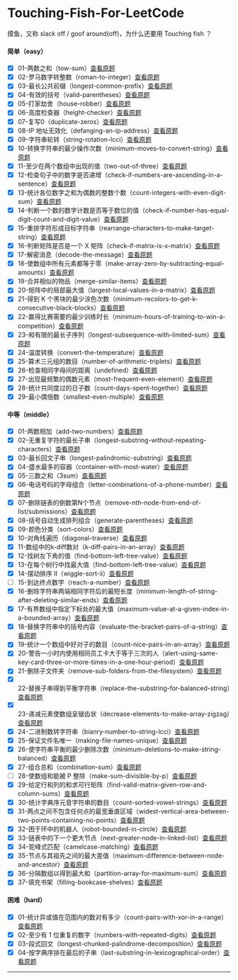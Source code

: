 <!--
 * @Author: A2ayak 429853312@qq.com
 * @Date: 2022-01-24 17:48:19
 * @LastEditors: A2ayak 429853312@qq.com
 * @LastEditTime: 2022-09-29 15:42:18
 * @FilePath: \Touching-Fish-For-LeetCode\README.md
 * @Description: 这是默认设置,请设置`customMade`, 打开koroFileHeader查看配置 进行设置: https://github.com/OBKoro1/koro1FileHeader/wiki/%E9%85%8D%E7%BD%AE
-->

# Touching-Fish-For-LeetCode

摸鱼，又称 slack off / goof around(off)，为什么还要用 Touching fish ？

#### 简单（easy）

- [X] 01-两数之和（tow-sum）[查看原题](https://leetcode-cn.com/problems/two-sum/)
- [X] 02-罗马数字转整数（roman-to-integer）[查看原题](https://leetcode-cn.com/problems/roman-to-integer/)
- [X] 03-最长公共前缀（longest-common-prefix）[查看原题](https://leetcode-cn.com/problems/longest-common-prefix/)
- [X] 04-有效的括号（valid-parentheses）[查看原题](https://leetcode-cn.com/problems/valid-parentheses/)
- [X] 05-打家劫舍（house-robber）[查看原题](https://leetcode-cn.com/problems/house-robber/)
- [X] 06-高度检查器（height-checker）[查看原题](https://leetcode.cn/problems/height-checker/)
- [X] 07-复写0（duplicate-zeros）[查看原题](https://leetcode.cn/problems/duplicate-zeros/)
- [X] 08-IP 地址无效化（defanging-an-ip-address）[查看原题](https://leetcode.cn/problems/defanging-an-ip-address/)
- [X] 09-字符串轮转（string-rotation-lcci）[查看原题](https://leetcode.cn/problems/string-rotation-lcci/)
- [X] 10-转换字符串的最少操作次数（minimum-moves-to-convert-string）[查看原题](https://leetcode.cn/problems/minimum-moves-to-convert-string/)
- [X] 11-至少在两个数组中出现的值（two-out-of-three）[查看原题](https://leetcode.cn/problems/two-out-of-three/)
- [X] 12-检查句子中的数字是否递增（check-if-numbers-are-ascending-in-a-sentence）[查看原题](https://leetcode.cn/problems/check-if-numbers-are-ascending-in-a-sentence/)
- [X] 13-统计各位数字之和为偶数的整数个数（count-integers-with-even-digit-sum）[查看原题](https://leetcode.cn/problems/count-integers-with-even-digit-sum/)
- [X] 14-判断一个数的数字计数是否等于数位的值（check-if-number-has-equal-digit-count-and-digit-value）[查看原题](https://leetcode.cn/problems/check-if-number-has-equal-digit-count-and-digit-value/)
- [X] 15-重排字符形成目标字符串（rearrange-characters-to-make-target-string）[查看原题](https://leetcode.cn/problems/rearrange-characters-to-make-target-string/)
- [X] 16-判断矩阵是否是一个 X 矩阵（check-if-matrix-is-x-matrix）[查看原题](https://leetcode.cn/problems/check-if-matrix-is-x-matrix/)
- [X] 17-解密消息（decode-the-message）[查看原题](https://leetcode.cn/problems/decode-the-message/)
- [X] 18-使数组中所有元素都等于零（make-array-zero-by-subtracting-equal-amounts）[查看原题](https://leetcode-cn.com/problems/make-array-zero-by-subtracting-equal-amounts/)
- [X] 19-合并相似的物品（merge-similar-items）[查看原题](https://leetcode-cn.com/problems/merge-similar-items/)
- [X] 20-矩阵中的局部最大值（largest-local-values-in-a-matrix）[查看原题](https://leetcode-cn.com/problems/largest-local-values-in-a-matrix/)
- [X] 21-得到 K 个黑块的最少涂色次数（minimum-recolors-to-get-k-consecutive-black-blocks）[查看原题](https://leetcode-cn.com/problems/minimum-recolors-to-get-k-consecutive-black-blocks/)
- [X] 22-赢得比赛需要的最少训练时长（minimum-hours-of-training-to-win-a-competition）[查看原题](https://leetcode-cn.com/problems/minimum-hours-of-training-to-win-a-competition/)
- [X] 23-和有限的最长子序列（longest-subsequence-with-limited-sum）[查看原题](https://leetcode-cn.com/problems/longest-subsequence-with-limited-sum/)
- [X] 24-温度转换（convert-the-temperature）[查看原题](https://leetcode-cn.com/problems/convert-the-temperature/)
- [X] 25-算术三元组的数目（number-of-arithmetic-triplets）[查看原题](https://leetcode-cn.com/problems/number-of-arithmetic-triplets/)
- [X] 26-检查相同字母间的距离（undefined）[查看原题](https://leetcode-cn.com/problems/undefined/)
- [X] 27-出现最频繁的偶数元素（most-frequent-even-element）[查看原题](https://leetcode-cn.com/problems/most-frequent-even-element/)
- [X] 28-统计共同度过的日子数（count-days-spent-together）[查看原题](https://leetcode-cn.com/problems/count-days-spent-together/)
- [X] 29-最小偶倍数（smallest-even-multiple）[查看原题](https://leetcode-cn.com/problems/smallest-even-multiple/)

#### 中等（middle）
- [X] 01-两数相加（add-two-numbers）[查看原题](https://leetcode-cn.com/problems/add-two-numbers/)
- [X] 02-无重复字符的最长子串（longest-substring-without-repeating-characters）[查看原题](https://leetcode-cn.com/problems/longest-substring-without-repeating-characters/)
- [X] 03-最长回文子串（longest-palindromic-substring）[查看原题](https://leetcode-cn.com/problems/longest-palindromic-substring/submissions/)
- [X] 04-盛水最多的容器（container-with-most-water）[查看原题](https://leetcode-cn.com/problems/container-with-most-water/)
- [X] 05-三数之和（3sum）[查看原题](https://leetcode-cn.com/problems/3sum/)
- [X] 06-电话号码的字母组合（letter-combinations-of-a-phone-number）[查看原题](https://leetcode-cn.com/problems/letter-combinations-of-a-phone-number/)
- [X] 07-删除链表的倒数第N个节点（remove-nth-node-from-end-of-list/submissions）[查看原题](https://leetcode-cn.com/problems/remove-nth-node-from-end-of-list/submissions/)
- [X] 08-括号自动生成排列组合（generate-parentheses）[查看原题](https://leetcode-cn.com/problems/generate-parentheses/)
- [X] 09-颜色分类（sort-colors）[查看原题](https://leetcode-cn.com/problems/sort-colors/)
- [X] 10-对角线遍历（diagonal-traverse）[查看原题](https://leetcode.cn/problems/diagonal-traverse/)
- [X] 11-数组中的k-diff数对（k-diff-pairs-in-an-array）[查看原题](https://leetcode.cn/problems/k-diff-pairs-in-an-array/)
- [X] 12-找树左下角的值（find-bottom-left-tree-value）[查看原题](https://leetcode.cn/problems/find-bottom-left-tree-value/)
- [X] 13-在每个树行中找最大值（find-bottom-left-tree-value）[查看原题](https://leetcode.cn/problems/find-largest-value-in-each-tree-row/)
- [X] 14-摆动排序 II（wiggle-sort-ii）[查看原题](https://leetcode.cn/problems/wiggle-sort-ii/)
- [ ] 15-到达终点数字（reach-a-number）[查看原题](https://leetcode.cn/problems/reach-a-number/)
- [X] 16-删除字符串两端相同字符后的最短长度（minimum-length-of-string-after-deleting-similar-ends）[查看原题](https://leetcode.cn/problems/minimum-length-of-string-after-deleting-similar-ends/)
- [X] 17-有界数组中指定下标处的最大值（maximum-value-at-a-given-index-in-a-bounded-array）[查看原题](https://leetcode.cn/problems/maximum-value-at-a-given-index-in-a-bounded-array/)
- [X] 18-替换字符串中的括号内容（evaluate-the-bracket-pairs-of-a-string）[查看原题](https://leetcode.cn/problems/evaluate-the-bracket-pairs-of-a-string/)
- [X] 19-统计一个数组中好对子的数目（count-nice-pairs-in-an-array）[查看原题](https://leetcode.cn/problems/count-nice-pairs-in-an-array/)
- [X] 20-警告一小时内使用相同员工卡大于等于三次的人（alert-using-same-key-card-three-or-more-times-in-a-one-hour-period）[查看原题](https://leetcode.cn/problems/alert-using-same-key-card-three-or-more-times-in-a-one-hour-period/)
- [X] 21-删除子文件夹（remove-sub-folders-from-the-filesystem）[查看原题](https://leetcode-cn.com/problems/remove-sub-folders-from-the-filesystem/)
- [X] 22-替换子串得到平衡字符串（replace-the-substring-for-balanced-string）[查看原题](https://leetcode-cn.com/problems/replace-the-substring-for-balanced-string/)
- [X] 23-递减元素使数组呈锯齿状（decrease-elements-to-make-array-zigzag）[查看原题](https://leetcode-cn.com/problems/decrease-elements-to-make-array-zigzag/)
- [X] 24-二进制数转字符串（bianry-number-to-string-lcci）[查看原题](https://leetcode-cn.com/problems/bianry-number-to-string-lcci/)
- [X] 25-保证文件名唯一（making-file-names-unique）[查看原题](https://leetcode-cn.com/problems/making-file-names-unique/)
- [X] 26-使字符串平衡的最少删除次数（minimum-deletions-to-make-string-balanced）[查看原题](https://leetcode-cn.com/problems/minimum-deletions-to-make-string-balanced/)
- [X] 27-组合总和（combination-sum）[查看原题](https://leetcode-cn.com/problems/combination-sum/)
- [ ] 28-使数组和能被 P 整除（make-sum-divisible-by-p）[查看原题](https://leetcode-cn.com/problems/make-sum-divisible-by-p/)
- [X] 29-给定行和列的和求可行矩阵（find-valid-matrix-given-row-and-column-sums）[查看原题](https://leetcode-cn.com/problems/find-valid-matrix-given-row-and-column-sums/)
- [X] 30-统计字典序元音字符串的数目（count-sorted-vowel-strings）[查看原题](https://leetcode-cn.com/problems/count-sorted-vowel-strings/)
- [X] 31-两点之间不包含任何点的最宽垂直区域（widest-vertical-area-between-two-points-containing-no-points）[查看原题](https://leetcode-cn.com/problems/widest-vertical-area-between-two-points-containing-no-points/)
- [X] 32-困于环中的机器人（robot-bounded-in-circle）[查看原题](https://leetcode-cn.com/problems/robot-bounded-in-circle/)
- [X] 33-链表中的下一个更大节点（next-greater-node-in-linked-list）[查看原题](https://leetcode-cn.com/problems/next-greater-node-in-linked-list/)
- [X] 34-驼峰式匹配（camelcase-matching）[查看原题](https://leetcode-cn.com/problems/camelcase-matching/)
- [X] 35-节点与其祖先之间的最大差值（maximum-difference-between-node-and-ancestor）[查看原题](https://leetcode-cn.com/problems/maximum-difference-between-node-and-ancestor/)
- [X] 36-分隔数组以得到最大和（partition-array-for-maximum-sum）[查看原题](https://leetcode-cn.com/problems/partition-array-for-maximum-sum/)
- [X] 37-填充书架（filling-bookcase-shelves）[查看原题](https://leetcode-cn.com/problems/filling-bookcase-shelves/)

#### 困难（hard）
- [X] 01-统计异或值在范围内的数对有多少（count-pairs-with-xor-in-a-range）[查看原题](https://leetcode.cn/problems/count-pairs-with-xor-in-a-range/)
- [X] 02-至少有 1 位重复的数字（numbers-with-repeated-digits）[查看原题](https://leetcode-cn.com/problems/numbers-with-repeated-digits/)
- [X] 03-段式回文（longest-chunked-palindrome-decomposition）[查看原题](https://leetcode-cn.com/problems/longest-chunked-palindrome-decomposition/)
- [X] 04-按字典序排在最后的子串（last-substring-in-lexicographical-order）[查看原题](https://leetcode-cn.com/problems/last-substring-in-lexicographical-order/)

---
